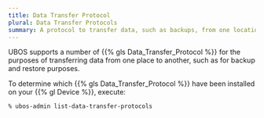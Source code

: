 ```yaml
---
title: Data Transfer Protocol
plural: Data Transfer Protocols
summary: A protocol to transfer data, such as backups, from one location to another
---
```


UBOS supports a number of {{% gls Data_Transfer_Protocol %}} for the purposes
of transferring data from one place to another, such as for backup and restore
purposes.

To determine which {{% gls Data_Transfer_Protocol %}} have been installed on
your {{% gl Device %}}, execute:

```
% ubos-admin list-data-transfer-protocols
```
